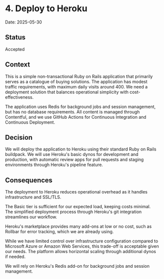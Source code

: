 # 4. Deploy to Heroku

Date: 2025-05-30

## Status

Accepted

## Context

This is a simple non-transactional Ruby on Rails application that primarily serves as a catalogue of buying solutions. The application has modest traffic requirements, with maximum daily visits around 400. We need a deployment solution that balances operational simplicity with cost-effectiveness.

The application uses Redis for background jobs and session management, but has no database requirements. All content is managed through Contentful, and we use GitHub Actions for Continuous Integration and Continuous Deployment.

## Decision

We will deploy the application to Heroku using their standard Ruby on Rails buildpack. We will use Heroku's basic dynos for development and production, with automatic review apps for pull requests and staging environments through Heroku's pipeline feature.

## Consequences

The deployment to Heroku reduces operational overhead as it handles infrastructure and SSL/TLS.

The Basic tier is sufficient for our expected load, keeping costs minimal. The simplified deployment process through Heroku's git integration streamlines our workflow.

Heroku's marketplace provides many add-ons at low or no cost, such as Rollbar for error tracking, which we are already using.

While we have limited control over infrastructure configuration compared to Microsoft Azure or Amazon Web Services, this trade-off is acceptable given our needs. The platform allows horizontal scaling through additional dynos if needed.

We will rely on Heroku's Redis add-on for background jobs and session management.
